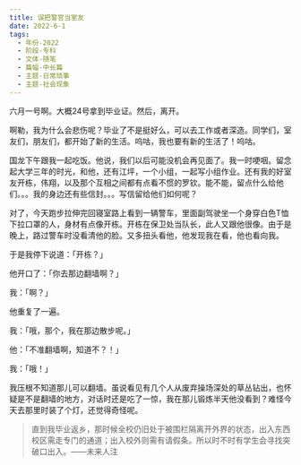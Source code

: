 ```yaml
---
title: 误把警官当室友
date: 2022-6-1
tags:
  - 年份-2022
  - 阶段-专科
  - 文体-随笔
  - 篇幅-中长篇
  - 主题-日常琐事
  - 主题-社会现象
---
```


六月一号啊。大概24号拿到毕业证。然后，离开。

啊勒，我为什么会悲伤呢？毕业了不是挺好么，可以去工作或者深造。同学们，室友们，朋友们，都开始了新的生活。呜咕，我也要有新的生活了！呜咕。

国龙下午跟我一起吃饭。他说，我们以后可能没机会再见面了。我一时哽咽。留念起大学三年的时光，和他，还有江坪，一个小组，一起写小组作业。还有我的好室友开栋，伟翔，以及那个互相之间都有点看不惯的罗钦。能不能，留点什么给他们。。。我的身边还有些信封。。。写信留给他们如何呢？

对了，今天跑步拉伸完回寝室路上看到一辆警车，里面副驾驶坐一个身穿白色T恤下拉口罩的人，身材有点像开栋。开栋在保卫处当队长，此人又跟他很像。由于是晚上，路过警车时没看清他的脸。又多扭头看他，他发现我在看，他也看向我。

于是我停下说道：「开栋？」

他开口了：「你去那边翻墙啊？」

我：「啊？」

他重复了一遍。

我：「哦，那个，我在那边散步呢。」

他：「不准翻墙啊，知道不？！」

我：「哦！」

我压根不知道那儿可以翻墙。虽说看见有几个人从废弃操场深处的草丛钻出，也怀疑是不是翻墙的地方，对话时还是吃了一惊，我在那儿锻炼半天他没看到？难怪今天去那里时装了个灯，还觉得奇怪呢。

> 直到我毕业返乡，那时候全校仍旧处于被围栏隔离开外界的状态，出入东西校区需走专门的通道；出入校外则需有请假条。所以时不时有学生会寻找突破口出入。——未来人注
